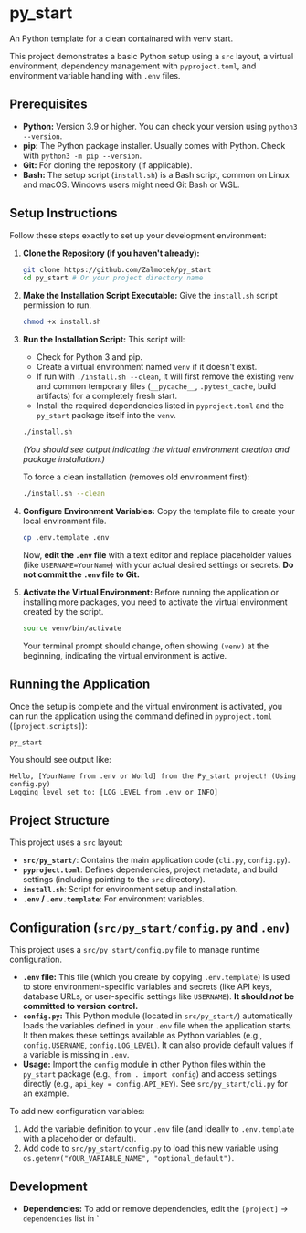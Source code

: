 # py_start

An Python template for a clean containared with venv start.

This project demonstrates a basic Python setup using a `src` layout, a virtual environment, dependency management with `pyproject.toml`, and environment variable handling with `.env` files.

## Prerequisites

*   **Python:** Version 3.9 or higher. You can check your version using `python3 --version`.
*   **pip:** The Python package installer. Usually comes with Python. Check with `python3 -m pip --version`.
*   **Git:** For cloning the repository (if applicable).
*   **Bash:** The setup script (`install.sh`) is a Bash script, common on Linux and macOS. Windows users might need Git Bash or WSL.

## Setup Instructions

Follow these steps exactly to set up your development environment:

1.  **Clone the Repository (if you haven't already):**
    ```bash
    git clone https://github.com/Zalmotek/py_start
    cd py_start # Or your project directory name
    ```

2.  **Make the Installation Script Executable:**
    Give the `install.sh` script permission to run.
    ```bash
    chmod +x install.sh
    ```

3.  **Run the Installation Script:**
    This script will:
    *   Check for Python 3 and pip.
    *   Create a virtual environment named `venv` if it doesn't exist.
    *   If run with `./install.sh --clean`, it will first remove the existing `venv` and common temporary files (`__pycache__`, `.pytest_cache`, build artifacts) for a completely fresh start.
    *   Install the required dependencies listed in `pyproject.toml` and the `py_start` package itself into the `venv`.
    ```bash
    ./install.sh
    ```
    *(You should see output indicating the virtual environment creation and package installation.)*

    To force a clean installation (removes old environment first):
    ```bash
    ./install.sh --clean
    ```

4.  **Configure Environment Variables:**
    Copy the template file to create your local environment file.
    ```bash
    cp .env.template .env
    ```
    Now, **edit the `.env` file** with a text editor and replace placeholder values (like `USERNAME=YourName`) with your actual desired settings or secrets. **Do not commit the `.env` file to Git.**

5.  **Activate the Virtual Environment:**
    Before running the application or installing more packages, you need to activate the virtual environment created by the script.
    ```bash
    source venv/bin/activate
    ```
    Your terminal prompt should change, often showing `(venv)` at the beginning, indicating the virtual environment is active.

## Running the Application

Once the setup is complete and the virtual environment is activated, you can run the application using the command defined in `pyproject.toml` (`[project.scripts]`):

```bash
py_start
```

You should see output like:
```
Hello, [YourName from .env or World] from the Py_start project! (Using config.py)
Logging level set to: [LOG_LEVEL from .env or INFO]
```

## Project Structure

This project uses a `src` layout:

*   **`src/py_start/`**: Contains the main application code (`cli.py`, `config.py`).
*   **`pyproject.toml`**: Defines dependencies, project metadata, and build settings (including pointing to the `src` directory).
*   **`install.sh`**: Script for environment setup and installation.
*   **`.env` / `.env.template`**: For environment variables.

## Configuration (`src/py_start/config.py` and `.env`)

This project uses a `src/py_start/config.py` file to manage runtime configuration.

*   **`.env` file:** This file (which you create by copying `.env.template`) is used to store environment-specific variables and secrets (like API keys, database URLs, or user-specific settings like `USERNAME`). **It should *not* be committed to version control.**
*   **`config.py`:** This Python module (located in `src/py_start/`) automatically loads the variables defined in your `.env` file when the application starts. It then makes these settings available as Python variables (e.g., `config.USERNAME`, `config.LOG_LEVEL`). It can also provide default values if a variable is missing in `.env`.
*   **Usage:** Import the `config` module in other Python files within the `py_start` package (e.g., `from . import config`) and access settings directly (e.g., `api_key = config.API_KEY`). See `src/py_start/cli.py` for an example.

To add new configuration variables:
1.  Add the variable definition to your `.env` file (and ideally to `.env.template` with a placeholder or default).
2.  Add code to `src/py_start/config.py` to load this new variable using `os.getenv("YOUR_VARIABLE_NAME", "optional_default")`.

## Development

*   **Dependencies:** To add or remove dependencies, edit the `[project]` -> `dependencies` list in `